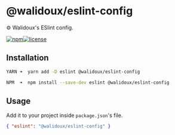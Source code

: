 # @walidoux/eslint-config

⚙️ Walidoux's ESlint config.

[![npm](https://img.shields.io/npm/v/@walidoux/eslint-config?color=%230cf)](https://www.npmjs.com/package/@walidoux/eslint-config)[![license](https://img.shields.io/github/license/walidoux/eslint-config?color=%2385f)](https://github.com/walidoux/eslint-config/blob/main/LICENSE)

## Installation

```bash
YARN ➜  yarn add -D eslint @walidoux/eslint-config

NPM  ➜  npm install --save-dev eslint @walidoux/eslint-config
```

## Usage

Add it to your project inside `package.json`'s file.

```json
{ "eslint": "@walidoux/eslint-config" }
```
